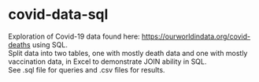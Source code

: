 # covid-data-sql

Exploration of Covid-19 data found here: https://ourworldindata.org/covid-deaths using SQL.  
Split data into two tables, one with mostly death data and one with mostly vaccination data, in Excel to demonstrate JOIN ability in SQL.  
See .sql file for queries and .csv files for results.
